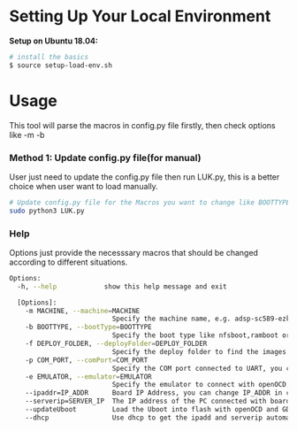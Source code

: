 # Setting Up Your Local Environment

**Setup on Ubuntu 18.04:**
```bash
# install the basics
$ source setup-load-env.sh
```
# Usage #

This tool will parse the macros in config.py file firstly, then check options like -m -b 

### Method 1: Update config.py file(for manual) ###

User just need to update the config.py file then run LUK.py, this is a better choice when user want to load manually.
```bash
# Update config.py file for the Macros you want to change like BOOTTYPE, EMULATOR,COM_PORT, then run
sudo python3 LUK.py
```

### Help ###

Options just provide the necesssary macros that should be changed according to different situations.

``` bash    
Options:
  -h, --help            show this help message and exit

  [Options]:
    -m MACHINE, --machine=MACHINE
                          Specify the machine name, e.g. adsp-sc589-ezkit, you can change MACHINE in config file
    -b BOOTTYPE, --bootType=BOOTTYPE
                          Specify the boot type like nfsboot,ramboot or sdcardboot, you can change BOOTTYPE in config file
    -f DEPLOY_FOLDER, --deployFolder=DEPLOY_FOLDER
                          Specify the deploy folder to find the images that to be loaded, you can change DEPLOY_FOLDER in config file
    -p COM_PORT, --comPort=COM_PORT
                          Specify the COM port connected to UART, you can change COM_PORT in config file
    -e EMULATOR, --emulator=EMULATOR
                          Specify the emulator to connect with openOCD, e.g. 1000, 2000, you can change EMULATOR in config file
    --ipaddr=IP_ADDR      Board IP Address, you can change IP_ADDR in config file
    --serverip=SERVER_IP  The IP address of the PC connected with board, you can change SERVER_IP in config file
    --updateUboot         Load the Uboot into flash with openOCD and GDB, the default value is true, you can change UBOOT_UPDATE in config file
    --dhcp                Use dhcp to get the ipadd and serverip automatically, the default is false, you can change DHCP in config file

```    
